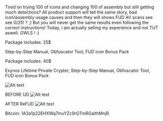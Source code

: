 Tired on trying 100 of icons and changing 100 of assembly but still getting much detections?
All product support will tell the same story, bad icon/assembly usage causes and then they will shows FUD AV scans see see 0/25! ? ;)
But you will never get the same results even following the correct instructions!
Today, i am actually selling my experience and not TUT aswell. GWLS ! :)



Package includes: 25$

Step-by-Step Manual,
Obfuscator Tool,
FUD icon Bonus Pack

Package includes: 40$

Exynos Lifetime Private Crypter,
Step-by-Step Manual,
Obfuscator Tool,
FUD icon Bonus Pack

![Alt text](https://image.ibb.co/gEDBBK/QeLcVg1.jpg)

BEFORE UD
![Alt text](https://antiscan.me/images/result/d4954b1d33e54c604a8ddab3ea79abd9.png)

AFTER ReFUD
![Alt text](https://antiscan.me/images/result/8ccc3ec4fb9328754e7b9aff7cc7a31a.png)


Bitcoin: 1A3a1p22EHXWq7muYZc9rGTmRGaithMnjR

